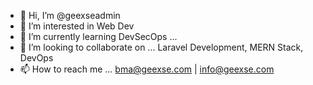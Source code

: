 - 👋 Hi, I’m @geexseadmin
- 👀 I’m interested in Web Dev
- 🌱 I’m currently learning DevSecOps ...
- 💞️ I’m looking to collaborate on ... Laravel Development, MERN Stack, DevOps
- 📫 How to reach me ... bma@geexse.com | info@geexse.com

<!---
geexseadmin/geexseadmin is a ✨ special ✨ repository because its `README.md` (this file) appears on your GitHub profile.
You can click the Preview link to take a look at your changes.
--->
